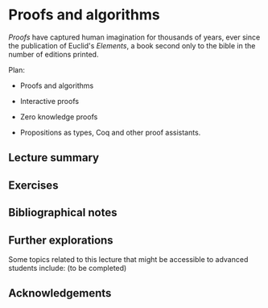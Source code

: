 #  Proofs and algorithms

_Proofs_ have captured human imagination for thousands of years, ever since the publication of Euclid's _Elements_, a book second only to the bible in the number of editions printed.

Plan:

* Proofs and algorithms

* Interactive proofs

* Zero knowledge proofs

* Propositions as types, Coq and other proof assistants.


## Lecture summary


## Exercises




## Bibliographical notes



## Further explorations

Some topics related to this lecture that might be accessible to advanced students include: (to be completed)


## Acknowledgements
